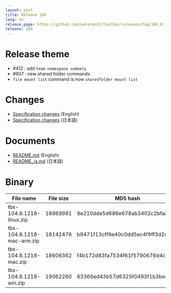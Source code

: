 ```yaml
---
layout: post
title: Release 104
lang: en
release_page: https://github.com/watermint/toolbox/releases/tag/104.8.1218
release: 104
---
```


# Release theme

* #412 : add `team namespace summary`
* #607 : new shared folder commands
* `file mount list` command is now `sharedfolder mount list`

# Changes

* [Specification changes](https://github.com/watermint/toolbox/blob/104.8.1218/docs/releases/changes104.md) (English)
* [Specification changes](https://github.com/watermint/toolbox/blob/104.8.1218/docs/releases/changes104.md) (日本語)

# Documents

* [README.md](https://github.com/watermint/toolbox/blob/104.8.1218/README.md) (English)
* [README_ja.md](https://github.com/watermint/toolbox/blob/104.8.1218/README_ja.md) (日本語)

# Binary

| File name                  | File size | MD5 hash                         | SHA256 hash                                                      |
|----------------------------|-----------|----------------------------------|------------------------------------------------------------------|
| tbx-104.8.1218-linux.zip   | 18869981  | 9e210dde5d686e678ab3402c2bfaa138 | 3c8bd2f6527e283995d8778b01b2d46e0f1801cb4e360d22d34bfa2677ec6fb5 |
| tbx-104.8.1218-mac-arm.zip | 18142476  | b9471f13cff9e40c0dd5ec4f9ff3d2cd | dea2c6cd1fd12a3bbaf46200814be6c1118b9d055c7bbd34c63c9d1f4da67cf9 |
| tbx-104.8.1218-mac.zip     | 18606362  | f4b172d83fa7534f61f5790676d4c217 | 93a045a87b37473ee555d0325dc800ef7464dc35b15f31f69a4f7f5e72e68504 |
| tbx-104.8.1218-win.zip     | 19062260  | 63366ed43b57d6325f0493f1b3be4666 | 2c2434f1106c958b172a195d97ce8f1835827f912513ff1f951718669e0f8bc2 |


